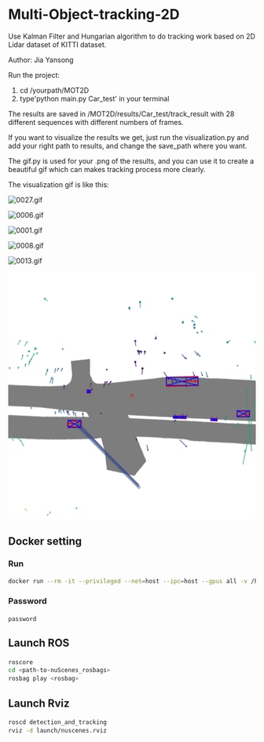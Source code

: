 # Multi-Object-tracking-2D
Use Kalman Filter and Hungarian algorithm to do tracking work based on 2D Lidar dataset of KITTI dataset.

Author: Jia Yansong

Run the project: 
1. cd /yourpath/MOT2D
2. type'python main.py Car_test' in your terminal

The results are saved in /MOT2D/results/Car_test/track_result  with 28 different sequences with different numbers of frames.

If you want to visualize the results we get, just run the visualization.py and add your right path to results, and change the save_path where you want.

The gif.py is used for your .png of the results, and you can use it to create a beautiful gif which can makes tracking process more clearly.

The visualization gif is like this:

![0027.gif](https://github.com/JYS997760473/Multi-Object-tracking-2D/blob/main/0027.gif)

![0006.gif](https://github.com/JYS997760473/Multi-Object-tracking-2D/blob/main/0006.gif)

![0001.gif](https://github.com/JYS997760473/Multi-Object-tracking-2D/blob/main/GIF/0001.gif)

![0008.gif](https://github.com/JYS997760473/Multi-Object-tracking-2D/blob/main/GIF/0008.gif)

![0013.gif](https://github.com/JYS997760473/Multi-Object-tracking-2D/blob/main/GIF/0013.gif)

![](https://github.com/JYS997760473/Multi-Object-tracking-2D/blob/main/GIF/0005.gif)

## Docker setting

### Run

```bash
docker run --rm -it --privileged --net=host --ipc=host --gpus all -v /home/jiayansong/workspace/Multi-Object-tracking-2D:/home/venti/Multi-Object-tracking-2D -v /tmp/.X11-unix:/tmp/.X11-unix -e DISPLAY=$DISPLAY -v $HOME/.Xauthority:/home/venti/.Xauthority -e XAUTHORITY=/home/venti/.Xauthority -e ROS_IP=127.0.0.1 -v /home/jiayansong/venti_shared_data:/home/venti/shared_data -v /home/jiayansong/venti_shared_data/nuscenes:/home/venti/nuscenes -v /home/jiayansong/venti_shared_data/nuScenes_rosbags:/home/venti/nuScenes_rosbags --name venti-mot venti-mot
```

### Password

`password`

## Launch ROS

```bash
roscore
cd <path-to-nuScenes_rosbags>
rosbag play <rosbag> 
```

## Launch Rviz

```bash
roscd detection_and_tracking
rviz -d launch/nuscenes.rviz
```
